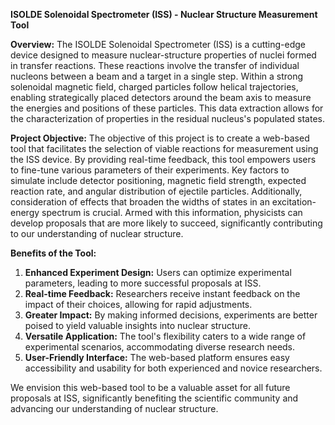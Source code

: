 **ISOLDE Solenoidal Spectrometer (ISS) - Nuclear Structure Measurement Tool**

**Overview:**
The ISOLDE Solenoidal Spectrometer (ISS) is a cutting-edge device designed to measure nuclear-structure properties of nuclei formed in transfer reactions. These reactions involve the transfer of individual nucleons between a beam and a target in a single step. Within a strong solenoidal magnetic field, charged particles follow helical trajectories, enabling strategically placed detectors around the beam axis to measure the energies and positions of these particles. This data extraction allows for the characterization of properties in the residual nucleus's populated states.

**Project Objective:**
The objective of this project is to create a web-based tool that facilitates the selection of viable reactions for measurement using the ISS device. By providing real-time feedback, this tool empowers users to fine-tune various parameters of their experiments. Key factors to simulate include detector positioning, magnetic field strength, expected reaction rate, and angular distribution of ejectile particles. Additionally, consideration of effects that broaden the widths of states in an excitation-energy spectrum is crucial. Armed with this information, physicists can develop proposals that are more likely to succeed, significantly contributing to our understanding of nuclear structure.

**Benefits of the Tool:**
1. **Enhanced Experiment Design:** Users can optimize experimental parameters, leading to more successful proposals at ISS.
2. **Real-time Feedback:** Researchers receive instant feedback on the impact of their choices, allowing for rapid adjustments.
3. **Greater Impact:** By making informed decisions, experiments are better poised to yield valuable insights into nuclear structure.
4. **Versatile Application:** The tool's flexibility caters to a wide range of experimental scenarios, accommodating diverse research needs.
5. **User-Friendly Interface:** The web-based platform ensures easy accessibility and usability for both experienced and novice researchers.

We envision this web-based tool to be a valuable asset for all future proposals at ISS, significantly benefiting the scientific community and advancing our understanding of nuclear structure.
